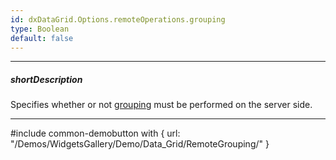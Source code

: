 ```yaml
---
id: dxDataGrid.Options.remoteOperations.grouping
type: Boolean
default: false
---
```

---
##### shortDescription
Specifies whether or not [grouping](/concepts/05%20Widgets/DataGrid/45%20Grouping/Grouping.md '/Documentation/Guide/Widgets/DataGrid/Grouping/') must be performed on the server side.

---
#include common-demobutton with {
    url: "/Demos/WidgetsGallery/Demo/Data_Grid/RemoteGrouping/"
}
